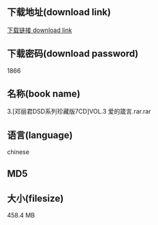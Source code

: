 ## 下载地址(download link)
[下载链接 download link](https://voluble-croquembouche-d321dc.netlify.app/?s=3.%5B%E9%82%93%E4%B8%BD%E5%90%9BDSD%E7%B3%BB%E5%88%97%E7%8F%8D%E8%97%8F%E7%89%887CD%5DVOL.3+%E7%88%B1%E7%9A%84%E7%AE%B4%E8%A8%80.rar)

## 下载密码(download password)
1866

## 名称(book name)
3.[邓丽君DSD系列珍藏版7CD]VOL.3 爱的箴言.rar.rar

## 语言(language)
chinese

## MD5


## 大小(filesize)
458.4 MB
